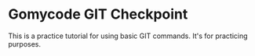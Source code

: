 # Gomycode GIT Checkpoint

This is a practice tutorial for using basic GIT commands. It's for practicing purposes.
